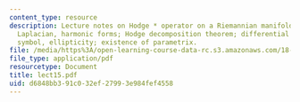 ```yaml
---
content_type: resource
description: Lecture notes on Hodge * operator on a Riemannian manifold; d* operator;
  Laplacian, harmonic forms; Hodge decomposition theorem; differential operators;
  symbol, ellipticity; existence of parametrix.
file: /media/https%3A/open-learning-course-data-rc.s3.amazonaws.com/18-966-geometry-of-manifolds-spring-2007/d6848bb391c032ef27993e984fef4558_lect15.pdf
file_type: application/pdf
resourcetype: Document
title: lect15.pdf
uid: d6848bb3-91c0-32ef-2799-3e984fef4558
---
```

